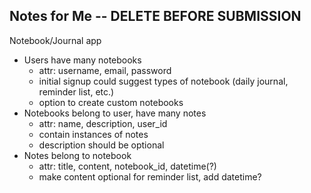 ## Notes for Me -- DELETE BEFORE SUBMISSION

Notebook/Journal app

- Users have many notebooks
    - attr: username, email, password
    - initial signup could suggest types of notebook (daily journal, reminder list, etc.)
    - option to create custom notebooks
- Notebooks belong to user, have many notes
    - attr:  name, description, user_id
    - contain instances of notes
    - description should be optional
- Notes belong to notebook
    - attr: title, content, notebook_id, datetime(?)
    - make content optional for reminder list, add datetime?